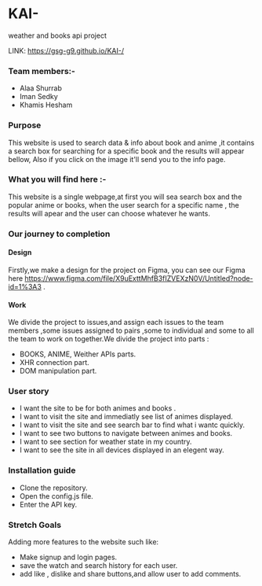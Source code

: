 # KAI-
weather and books api project

LINK: https://gsg-g9.github.io/KAI-/

### Team members:-

- Alaa Shurrab
- Iman Sedky
- Khamis Hesham

### Purpose

This website is used to search data & info about book and anime ,it contains a search box for searching for a specific book and the results will appear bellow, Also if you click on the image it'll send you to the info page.

### What you will find here :-

This website is a single webpage,at first you will sea search box and the popular anime or books, when the user search for a specific name , the results will apear and the user can choose whatever he wants.

### Our journey to completion

#### Design

Firstly,we make a design for the project on Figma, you can see our Figma here https://www.figma.com/file/X9uExttMhfB3fIZVEXzN0V/Untitled?node-id=1%3A3 .

#### Work

We divide the project to issues,and assign each issues to the team members ,some issues assigned to pairs ,some to individual and some to all the team to work on together.We divide the project into parts :

- BOOKS, ANIME, Weither APIs parts.
- XHR connection part.
- DOM manipulation part.

### User story

- I want the site to be for both animes and books .
- I want to visit the site and immediatly see list of animes displayed.
- I want to visit the site and see search bar to find what i wantc quickly.
- I want to see two buttons to navigate between animes and books.
- I want to see section for weather state in my country.
- I want to see the site in all devices displayed in an elegent way.

### Installation guide

- Clone the repository.
- Open the config.js file.
- Enter the API key.

### Stretch Goals

Adding more features to the website such like:

- Make signup and login pages.
- save the watch and search history for each user.
- add like , dislike and share buttons,and allow user to add comments.
